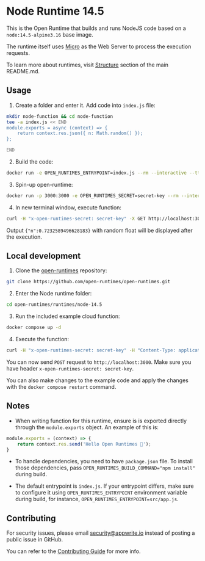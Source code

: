 # Node Runtime 14.5

This is the Open Runtime that builds and runs NodeJS code based on a `node:14.5-alpine3.16` base image. 

The runtime itself uses [Micro](https://github.com/vercel/micro) as the Web Server to process the execution requests.

To learn more about runtimes, visit [Structure](https://github.com/open-runtimes/open-runtimes#structure) section of the main README.md.

## Usage

1. Create a folder and enter it. Add code into `index.js` file:

```bash
mkdir node-function && cd node-function
tee -a index.js << END
module.exports = async (context) => {
    return context.res.json({ n: Math.random() });
};

END

```

2. Build the code:

```bash
docker run -e OPEN_RUNTIMES_ENTRYPOINT=index.js --rm --interactive --tty --volume $PWD:/mnt/code openruntimes/node:v3-14.5 sh helpers/build.sh
```

3. Spin-up open-runtime:

```bash
docker run -p 3000:3000 -e OPEN_RUNTIMES_SECRET=secret-key --rm --interactive --tty --volume $PWD/code.tar.gz:/mnt/code/code.tar.gz:ro openruntimes/node:v3-14.5 sh helpers/start.sh "pm2 start src/server.js --no-daemon"
```

4. In new terminal window, execute function:

```bash
curl -H "x-open-runtimes-secret: secret-key" -X GET http://localhost:3000/
```

Output `{"n":0.7232589496628183}` with random float will be displayed after the execution.

## Local development

1. Clone the [open-runtimes](https://github.com/open-runtimes/open-runtimes) repository:

```bash
git clone https://github.com/open-runtimes/open-runtimes.git
```

2. Enter the Node runtime folder:

```bash
cd open-runtimes/runtimes/node-14.5
```

3. Run the included example cloud function:

```bash
docker compose up -d
```

4. Execute the function:

```bash
curl -H "x-open-runtimes-secret: secret-key" -H "Content-Type: application/json" -X POST http://localhost:3000/ -d '{"id": "4"}'
```

You can now send `POST` request to `http://localhost:3000`. Make sure you have header `x-open-runtimes-secret: secret-key`.

You can also make changes to the example code and apply the changes with the `docker compose restart` command.

## Notes

- When writing function for this runtime, ensure is is exported directly through the `module.exports` object. An example of this is:

```js
module.exports = (context) => {
    return context.res.send('Hello Open Runtimes 👋');
}
```

- To handle dependencies, you need to have `package.json` file. To install those dependencies, pass `OPEN_RUNTIMES_BUILD_COMMAND="npm install"` during build.

- The default entrypoint is `index.js`. If your entrypoint differs, make sure to configure it using `OPEN_RUNTIMES_ENTRYPOINT` environment variable during build, for instance, `OPEN_RUNTIMES_ENTRYPOINT=src/app.js`.

## Contributing

For security issues, please email security@appwrite.io instead of posting a public issue in GitHub.

You can refer to the [Contributing Guide](https://github.com/open-runtimes/open-runtimes/blob/main/CONTRIBUTING.md) for more info.
